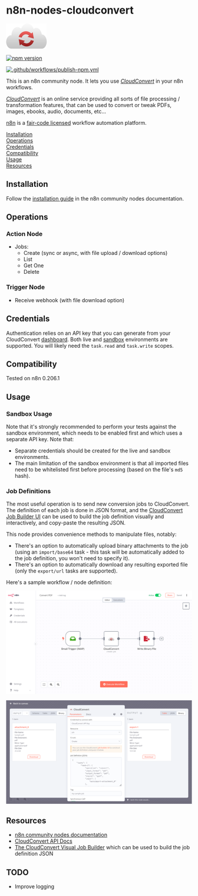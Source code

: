 # n8n-nodes-cloudconvert

![logo](./nodes/CloudConvert/cloudconvert-logo.png)

[![npm version](https://badge.fury.io/js/n8n-nodes-cloudconvert.svg)](https://badge.fury.io/js/n8n-nodes-cloudconvert)

[![.github/workflows/publish-npm.yml](https://github.com/Yann-J/n8n-nodes-cloudconvert/actions/workflows/publish-npm.yml/badge.svg)](https://github.com/Yann-J/n8n-nodes-cloudconvert/actions/workflows/publish-npm.yml)

This is an n8n community node. It lets you use [_CloudConvert_](https://cloudconvert.com) in your n8n workflows.

[_CloudConvert_](https://cloudconvert.com) is an online service providing all sorts of file processing / transformation features, that can be used to convert or tweak PDFs, images, ebooks, audio, documents, etc...

[n8n](https://n8n.io/) is a [fair-code licensed](https://docs.n8n.io/reference/license/) workflow automation platform.

[Installation](#installation)  
[Operations](#operations)  
[Credentials](#credentials)  <!-- delete if no auth needed -->  
[Compatibility](#compatibility)  
[Usage](#usage)  <!-- delete if not using this section -->  
[Resources](#resources)  

## Installation

Follow the [installation guide](https://docs.n8n.io/integrations/community-nodes/installation/) in the n8n community nodes documentation.

## Operations

### Action Node

- Jobs:
  - Create (sync or async, with file upload / download options)
  - List
  - Get One
  - Delete

### Trigger Node

- Receive webhook (with file download option)

## Credentials

Authentication relies on an API key that you can generate from your CloudConvert [dashboard](https://cloudconvert.com/dashboard). Both live and [sandbox](https://sandbox.cloudconvert.com) environments are supported. You will likely need the `task.read` and `task.write` scopes.

## Compatibility

Tested on n8n 0.206.1

## Usage

### Sandbox Usage

Note that it's strongly recommended to perform your tests against the sandbox environment, which needs to be enabled first and which uses a separate API key. Note that:

- Separate credentials should be created for the live and sandbox environments.
- The main limitation of the sandbox environment is that all imported files need to be whitelisted first before processing (based on the file's `md5` hash).

### Job Definitions

The most useful operation is to send new conversion jobs to CloudConvert. The definition of each job is done in JSON format, and the [CloudConvert Job Builder UI](https://cloudconvert.com/api/v2/jobs/builder) can be used to build the job definition visually and interactively, and copy-paste the resulting JSON.

This node provides convenience methods to manipulate files, notably:

- There's an option to automatically upload binary attachments to the job (using an `import/base64` task - this task will be automatically added to the job definition, you won't need to specify it).
- There's an option to automatically download any resulting exported file (only the `export/url` tasks are supported).

Here's a sample workflow / node definition:

![logo](./docs/workflow.png)

![logo](./docs/sample.png)

## Resources

- [n8n community nodes documentation](https://docs.n8n.io/integrations/community-nodes/)
- [CloudConvert API Docs](https://cloudconvert.com/api/v2)
- [The CloudConvert Visual Job Builder](https://cloudconvert.com/api/v2/jobs/builder#) which can be used to build the job definition JSON

## TODO

- Improve logging

